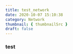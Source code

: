 ```yaml
---
title: test_network
date: 2020-10-07 15:10:38
category: Network
thumbnail: { thumbnailSrc }
draft: false
---
```


### test
